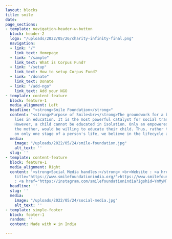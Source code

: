 ```yaml
---
layout: blocks
title: smile
date: 
page_sections:
- template: navigation-header-w-button
  block: header-2
  logo: "/uploads/2022/05/26/charity-infinity-final.png"
  navigation:
  - link: "/"
    link_text: Homepage
  - link: "/sample"
    link_text: What is Corpus Fund?
  - link: "/setup"
    link_text: How to setup Corpus Fund?
  - link: "/donate"
    link_text: Donate
  - link: "/add-ngo"
    link_text: Add your NGO
- template: content-feature
  block: feature-1
  media_alignment: Left
  headline: "<strong>Smile Foundation</strong>"
  content: "<strong>Purpose of Smile<br></strong>The groundwork for a better life
    lies in education. It is the most powerful catalyst for social transformation.
    However, a child cannot be educated in isolation. Only an empowered family, especially
    the mother, would be willing to educate their child. Thus, rather than focusing
    on only one stage of a person's life, we believe in the lifecycle approach."
  media:
    image: "/uploads/2022/05/24/smile-foundation.jpg"
    alt_text: ''
  slug: ''
- template: content-feature
  block: feature-1
  media_alignment: Right
  content: '<strong>Social Media handles:</strong> <br>Website : <a href="https://www.smilefoundationindia.org/"
    title="https://www.smilefoundationindia.org/">https://www.smilefoundationindia.org/</a><br>Instagram
    : <a href="https://instagram.com/smilefoundationindia?igshid=YmMyMTA2M2Y=" title="https://instagram.com/smilefoundationindia?igshid=YmMyMTA2M2Y=">https://instagram.com/smilefoundationindia?igshid=YmMyMTA2M2Y=</a><br>'
  headline: ''
  slug: ''
  media:
    image: "/uploads/2022/05/24/social-media.jpg"
    alt_text: ''
- template: simple-footer
  block: footer-1
  random: ''
  content: Made with ❤︎ in India

---
```

